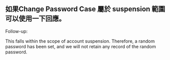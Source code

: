 ## 如果Change Password Case 屬於 suspension 範圍 可以使用一下回應。

Follow-up:

This falls within the scope of account suspension. 
Therefore, a random password has been set, and we will not retain any record of the random password.
